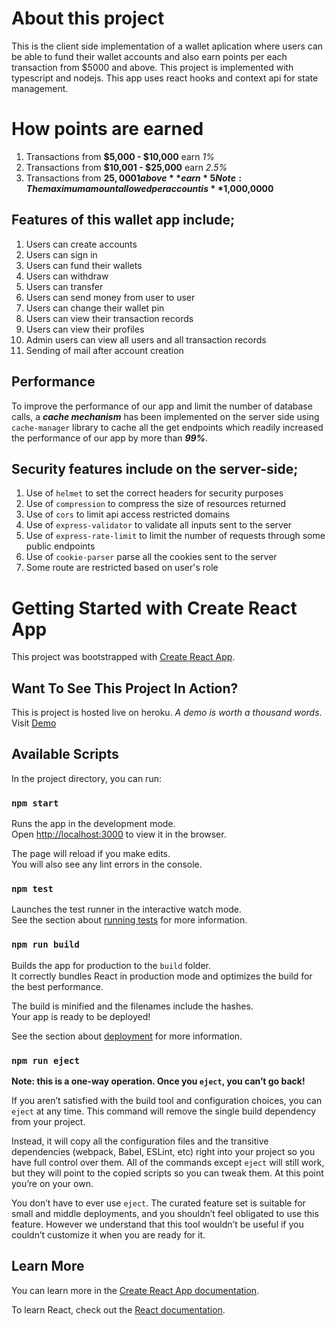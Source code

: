 # About this project
This is the client side implementation of a wallet aplication where users can be able to fund their wallet accounts and also earn points per each transaction from $5000 and above. This project is implemented with typescript and nodejs. This app uses react hooks and context api for state management.

# How points are earned

 1. Transactions from **$5,000 - $10,000** earn *1%*
 2. Transactions from **$10,001 - $25,000** earn *2.5%*
 3. Transactions from **$25,0001 above** earn *5%*
 Note: The maximum amount allowed per account is **$1,000,0000**

 ## Features of this wallet app include;

 1. Users can create accounts
 2. Users can sign in
 3. Users can fund their wallets
 4. Users can withdraw
 5. Users can transfer
 6. Users can send money from user to user
 7. Users can change their wallet pin
 8. Users can view their transaction records
 9. Users can view their profiles
 10. Admin users can view all users and all transaction records
 11. Sending of mail after account creation

## Performance

To improve the performance of our app and limit the number of database calls, a ***cache mechanism*** has been implemented on the server side using `cache-manager` library to cache all the get endpoints which readily increased the performance of our app by more than ***99%***.

## Security features include on the server-side;

 1. Use of `helmet` to set the correct headers for security purposes
 2. Use of `compression` to compress the size of resources returned
 3. Use of `cors` to limit api access restricted domains
 4. Use of `express-validator` to validate all inputs sent to the server
 5. Use of `express-rate-limit` to limit the number of requests through some public endpoints
 6. Use of `cookie-parser` parse all the cookies sent to the server
 7. Some route are restricted based on user's role

# Getting Started with Create React App

This project was bootstrapped with [Create React App](https://github.com/facebook/create-react-app).

## Want To See This Project In Action?

This is project is hosted live on heroku. *A demo is worth a thousand words*. Visit [Demo](https://walletplus.supatechie.ga)

## Available Scripts

In the project directory, you can run:

### `npm start`

Runs the app in the development mode.\
Open [http://localhost:3000](http://localhost:3000) to view it in the browser.

The page will reload if you make edits.\
You will also see any lint errors in the console.

### `npm test`

Launches the test runner in the interactive watch mode.\
See the section about [running tests](https://facebook.github.io/create-react-app/docs/running-tests) for more information.

### `npm run build`

Builds the app for production to the `build` folder.\
It correctly bundles React in production mode and optimizes the build for the best performance.

The build is minified and the filenames include the hashes.\
Your app is ready to be deployed!

See the section about [deployment](https://facebook.github.io/create-react-app/docs/deployment) for more information.

### `npm run eject`

**Note: this is a one-way operation. Once you `eject`, you can’t go back!**

If you aren’t satisfied with the build tool and configuration choices, you can `eject` at any time. This command will remove the single build dependency from your project.

Instead, it will copy all the configuration files and the transitive dependencies (webpack, Babel, ESLint, etc) right into your project so you have full control over them. All of the commands except `eject` will still work, but they will point to the copied scripts so you can tweak them. At this point you’re on your own.

You don’t have to ever use `eject`. The curated feature set is suitable for small and middle deployments, and you shouldn’t feel obligated to use this feature. However we understand that this tool wouldn’t be useful if you couldn’t customize it when you are ready for it.

## Learn More

You can learn more in the [Create React App documentation](https://facebook.github.io/create-react-app/docs/getting-started).

To learn React, check out the [React documentation](https://reactjs.org/).
